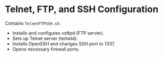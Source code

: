 # Telnet, FTP, and SSH Configuration

Contains `TelnetFTPSSH.sh`:
- Installs and configures vsftpd (FTP server).
- Sets up Telnet server (telnetd).
- Installs OpenSSH and changes SSH port to 1337.
- Opens necessary firewall ports.